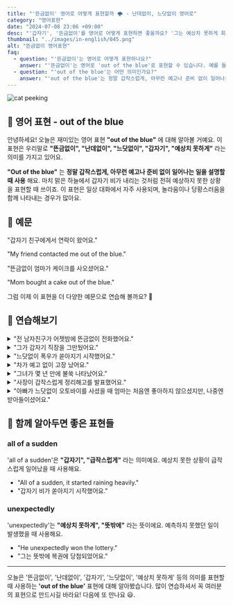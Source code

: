 ```yaml
---
title: "'뜬금없이' 영어로 어떻게 표현할까 🌩️ - 난데없이, 느닷없이 영어로"
category: "영어표현"
date: "2024-07-08 23:06 +09:00"
desc: "'갑자기', '뜬금없이'를 영어로 어떻게 표현하면 좋을까요? '그는 예상치 못하게 회사를 그만뒀어요.', '갑자기 비가 쏟아졌어요.' 등을 영어로 표현하는 법을 배워봅시다. 다양한 예문을 통해서 연습하고 본인의 표현으로 만들어 보세요."
thumbnail: "../images/in-english/045.png"
alt: "뜬금없이 영어표현"
faq:
  - question: "'뜬금없이'는 영어로 어떻게 표현하나요?"
    answer: "'뜬금없이'는 영어로 'out of the blue'로 표현할 수 있습니다. 예를 들어, '뜬금없이 친구에게서 연락이 왔어요'는 'My friend contacted me out of the blue'라고 말할 수 있습니다."
  - question: "'out of the blue'는 어떤 의미인가요?"
    answer: "'out of the blue'는 정말 갑작스럽게, 아무런 예고나 준비 없이 일어나는 일을 설명할 때 사용하는 표현입니다. 예를 들어, 'Mom bought a cake out of the blue'는 '뜬금없이 엄마가 케이크를 사오셨어요'라는 뜻입니다."
---
```


![cat peeking](../images/in-english/045-1.avif)

## 🌟 영어 표현 - out of the blue

안녕하세요! 오늘은 재미있는 영어 표현 **"out of the blue"** 에 대해 알아볼 거예요. 이 표현은 우리말로 **"뜬금없이", "난데없이", "느닷없이", "갑자기", "예상치 못하게"** 라는 의미를 가지고 있어요.

**"Out of the blue"** 는 **정말 갑작스럽게, 아무런 예고나 준비 없이 일어나는 일을 설명할 때 사용** 해요. 마치 맑은 하늘에서 갑자기 비가 내리는 것처럼 전혀 예상하지 못한 상황을 표현할 때 쓰이죠. 이 표현은 일상 대화에서 자주 사용되며, 놀라움이나 당황스러움을 함께 나타내는 경우가 많아요.

<script async src="https://pagead2.googlesyndication.com/pagead/js/adsbygoogle.js?client=ca-pub-1465612013356152"
     crossorigin="anonymous"></script>
<!-- engple-horizontal-ad -->

<ins class="adsbygoogle"
     style="display:block"
     data-ad-client="ca-pub-1465612013356152"
     data-ad-slot="2106896038"
     data-ad-format="auto"
     data-full-width-responsive="true"></ins>

<script>
     (adsbygoogle = window.adsbygoogle || []).push({});
</script>

## 📖 예문

"갑자기 친구에게서 연락이 왔어요."

"My friend contacted me out of the blue."

"뜬금없이 엄마가 케이크를 사오셨어요."

"Mom bought a cake out of the blue."

그럼 이제 이 표현을 더 다양한 예문으로 연습해 볼까요? 🚀

## 💬 연습해보기

<details>
<summary>"전 남자친구가 어젯밤에 뜬금없이 전화했어요."</summary>
<span>"My ex called me out of the blue last night."</span>
</details>

<details>
<summary>"그가 갑자기 직장을 그만뒀어요."</summary>
<span>"He quit his job out of the blue."</span>
</details>

<details>
<summary>"느닷없이 폭우가 쏟아지기 시작했어요."</summary>
<span>"Out of the blue, it started pouring rain."</span>
</details>

<details>
<summary>"차가 예고 없이 고장 났어요."</summary>
<span>"The car broke down out of the blue."</span>
</details>

<details>
<summary>"그녀가 몇 년 만에 불쑥 나타났어요."</summary>
<span>"She showed up out of the blue after years away."</span>
</details>

<details>
<summary>"사장이 갑작스럽게 정리해고를 발표했어요."</summary>
<span>"The boss announced layoffs out of the blue."</span>
</details>

<details>
<summary>"아빠가 느닷없이 오토바이를 사셨을 때 엄마는 처음엔 좋아하지 않으셨지만, 나중엔 받아들이셨어요."</summary>
<span>"When my dad bought a motorcycle out of the blue, mom wasn't thrilled, but she eventually came around to the idea."</span>
</details>

## 🤝 함께 알아두면 좋은 표현들

### all of a sudden

'all of a sudden'은 **"갑자기", "급작스럽게"** 라는 의미예요. 예상치 못한 상황이 급작스럽게 일어났을 때 사용해요.

- "All of a sudden, it started raining heavily."
- "갑자기 비가 쏟아지기 시작했어요."

### unexpectedly

'unexpectedly'는 **"예상치 못하게", "뜻밖에"** 라는 뜻이에요. 예측하지 못했던 일이 발생했을 때 사용해요.

- "He unexpectedly won the lottery."
- "그는 뜻밖에 복권에 당첨되었어요."

---

오늘은 '뜬금없이', '난데없이', '갑자기', '느닷없이', '예상치 못하게' 등의 의미를 표현할 때 사용하는 **'out of the blue'** 표현에 대해 알아봤습니다. 많이 연습하셔서 꼭 여러분의 표현으로 만드시길 바라요! 다음에 또 만나요 😃.
